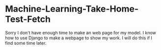# Machine-Learning-Take-Home-Test-Fetch

Sorry I don't have enough time to make an web page for my model. I know how to use Django to make a webpage to show my work. I will do this if I find some time later.
